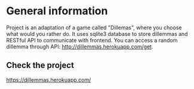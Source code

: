 # General information
Project is an adaptation of a game called "Dillemas", where you choose what would you rather do.
It uses sqlite3 database to store dillemmas and RESTful API to communicate with frontend.
You can access a random dillemma through API: http://dillemmas.herokuapp.com/get.

## Check the project
https://dillemmas.herokuapp.com/
